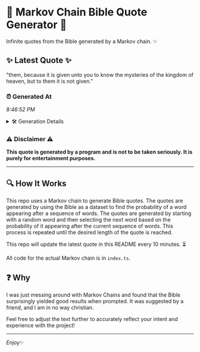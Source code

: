 # 📖 Markov Chain Bible Quote Generator 📖

Infinite quotes from the Bible generated by a Markov chain. ✨

## ✨ Latest Quote ✨
"them, because it is given unto you to know the mysteries of the kingdom of heaven, but to them it is not given."

### ⏰ Generated At
*8:46:52 PM*

<details>
    <summary>🛠️ Generation Details</summary>
    <p>
        <strong>🌱 Seed:</strong> them,<br>
        <strong>🔄 Iterations:</strong> 22<br>
        <strong>📜 Context History:</strong><br>[ them, ]: because<br>[ them,, because ]: it<br>[ them,, because, it ]: is<br>[ them,, because, it, is ]: given<br>[ them,, because, it, is, given ]: unto<br>[ them,, because, it, is, given, unto ]: you<br>[ because, it, is, given, unto, you ]: to<br>[ it, is, given, unto, you, to ]: know<br>[ is, given, unto, you, to, know ]: the<br>[ given, unto, you, to, know, the ]: mysteries<br>[ unto, you, to, know, the, mysteries ]: of<br>[ you, to, know, the, mysteries, of ]: the<br>[ to, know, the, mysteries, of, the ]: kingdom<br>[ know, the, mysteries, of, the, kingdom ]: of<br>[ the, mysteries, of, the, kingdom, of ]: heaven,<br>[ mysteries, of, the, kingdom, of, heaven, ]: but<br>[ of, the, kingdom, of, heaven,, but ]: to<br>[ the, kingdom, of, heaven,, but, to ]: them<br>[ kingdom, of, heaven,, but, to, them ]: it<br>[ of, heaven,, but, to, them, it ]: is<br>[ heaven,, but, to, them, it, is ]: not<br>[ but, to, them, it, is, not ]: given.<br>
    </p>
</details>

### ⚠️ Disclaimer ⚠️
**This quote is generated by a program and is not to be taken seriously. It is purely for entertainment purposes.**

---

## 🔍 How It Works

This repo uses a Markov chain to generate Bible quotes. The quotes are generated by using the Bible as a dataset to find the probability of a word appearing after a sequence of words. The quotes are generated by starting with a random word and then selecting the next word based on the probability of it appearing after the current sequence of words. This process is repeated until the desired length of the quote is reached.

This repo will update the latest quote in this README every 10 minutes. ⏳

All code for the actual Markov chain is in `index.ts`.

## ❓ Why

I was just messing around with Markov Chains and found that the Bible surprisingly yielded good results when prompted. 
It was suggested by a friend, and I am in no way christian.

Feel free to adjust the text further to accurately reflect your intent and experience with the project!

---

*Enjoy*✨
